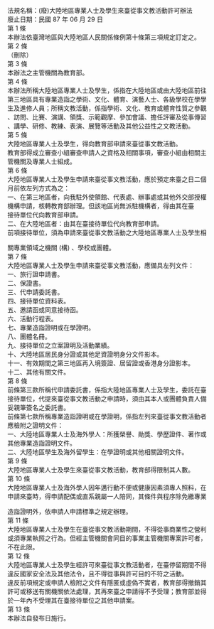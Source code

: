 法規名稱：(廢)大陸地區專業人士及學生來臺從事文教活動許可辦法  
廢止日期：民國 87 年 06 月 29 日  
第 1 條  
本辦法依臺灣地區與大陸地區人民關係條例第十條第三項規定訂定之。  
第 2 條  
（刪除）  
第 3 條  
本辦法之主管機關為教育部。  
第 4 條  
本辦法所稱大陸地區專業人士及學生，係指在大陸地區或由大陸地區前往  
第三地區具有專業造詣之學術、文化、體育、演藝人士、各級學校在學學  
生及進修人員；所稱文教活動，係指學術、文化、教育或體育性質之參觀  
、訪問、比賽、演講、領獎、示範觀摩、參加會議、擔任評審及從事傳習  
、講學、研修、教練、表演、展覽等活動及其他公益性之文教活動。  
第 5 條  
大陸地區專業人士及學生，得向教育部申請來臺從事文教活動。  
教育部得成立審查小組審查申請人之資格及相關事項，審查小組由相關主  
管機關及專業人士組成。  
第 6 條  
大陸地區專業人士及學生申請來臺從事文教活動，應於預定來臺之日二個  
月前依左列方式為之：  
一、在第三地區者，向我駐外使領館、代表處、辦事處或其他外交部授權  
機構申請，核轉教育部辦理。但該地區尚無派駐機構者，得由其在臺  
接待單位代向教育部申請。  
二、在大陸地區者：由其在臺接待單位代向教育部申請。  
前項接待單位，須為申請來臺從事文教活動之大陸地區專業人士及學生相  


關專業領域之機關 (構) 、學校或團體。  
第 7 條  
大陸地區專業人士及學生申請來臺從事文教活動，應備具左列文件：  
一、旅行證申請書。  
二、保證書。  
三、代申請委託書。  
四、接待單位資料表。  
五、邀請函或同意接待函。  
六、活動行程表。  
七、專業造詣證明或在學證明。  
八、團體名冊。  
九、接待單位之立案證明及活動業績。  
十、大陸地區居民身分證或其他足資證明身分文件影本。  
十一、有效期間之第三地區再入境簽證、居留證或香港身分證影本。  
十二、其他有關文件。  
第 8 條  
前條第三款所稱代申請委託書，係指大陸地區專業人士及學生，委託在臺  
接待單位，代提來臺從事文教活動之申請時，須由其本人或團體負責人備  
妥親筆簽名之委託書。  
前條第七款所稱專業造詣證明或在學證明，係指左列來臺從事文教活動者  
應檢附之證明文件：  
一、大陸地區專業人士及海外學人：所獲榮譽、勛獎、學歷證件、著作或  
其他專業造詣證明文件。  
二、大陸地區學生及海外留學生：在學證明或其他相關證明文件。  
第 9 條  
大陸地區專業人士及學生來臺從事文教活動，教育部得限制其人數。  
第 10 條  
大陸地區專業人士及海外學人因年邁行動不便或健康因素須專人照料，在  
申請來臺時，得申請配偶或直系親屬一人陪同，其條件與程序除免繳專業  


造詣證明外，依申請人申請標準之規定辦理。  
第 11 條  
大陸地區專業人士及學生在臺從事文教活動期間，不得從事商業性之營利  
或須專業執照之行為。但經主管機關會同目的事業主管機關專案許可者，  
不在此限。  
第 12 條  
大陸地區專業人士及學生經許可來臺從事文教活動者，在臺停留期間不得  
違反國家安全法及其他法令，且不得從事與許可目的不符之活動。  
違反前項規定或申請人檢附之文件有隱匿或虛偽不實者，教育部得撤銷其  
許可或移送有關機關依法處理，其再來臺之申請得不予受理；教育部並得  
於一年內不受理其在臺接待單位之其他申請案。  
第 13 條  
本辦法自發布日施行。  


